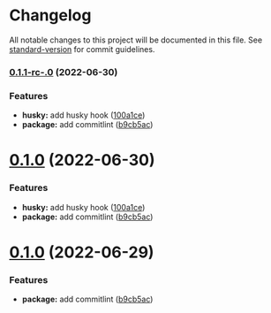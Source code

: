 # Changelog

All notable changes to this project will be documented in this file. See [standard-version](https://github.com/conventional-changelog/standard-version) for commit guidelines.

### [0.1.1-rc-.0](https://github.com/LOUSANPANG/practice-advancedgit/compare/v1.0.0...v0.1.1-rc-.0) (2022-06-30)


### Features

* **husky:** add husky hook ([100a1ce](https://github.com/LOUSANPANG/practice-advancedgit/commit/100a1ce6454d5a154cdda251e8be3b9f48c8bd5a))
* **package:** add commitlint ([b9cb5ac](https://github.com/LOUSANPANG/practice-advancedgit/commit/b9cb5aca249fbdf4e599eb8d4e1ee6ff51d26215))

# [0.1.0](https://github.com/LOUSANPANG/practice-advancedgit/compare/v1.0.0...v0.1.0) (2022-06-30)


### Features

* **husky:** add husky hook ([100a1ce](https://github.com/LOUSANPANG/practice-advancedgit/commit/100a1ce6454d5a154cdda251e8be3b9f48c8bd5a))
* **package:** add commitlint ([b9cb5ac](https://github.com/LOUSANPANG/practice-advancedgit/commit/b9cb5aca249fbdf4e599eb8d4e1ee6ff51d26215))



# [0.1.0](https://github.com/LOUSANPANG/practice-advancedgit/compare/v1.0.0...v0.1.0) (2022-06-29)


### Features

* **package:** add commitlint ([b9cb5ac](https://github.com/LOUSANPANG/practice-advancedgit/commit/b9cb5aca249fbdf4e599eb8d4e1ee6ff51d26215))
